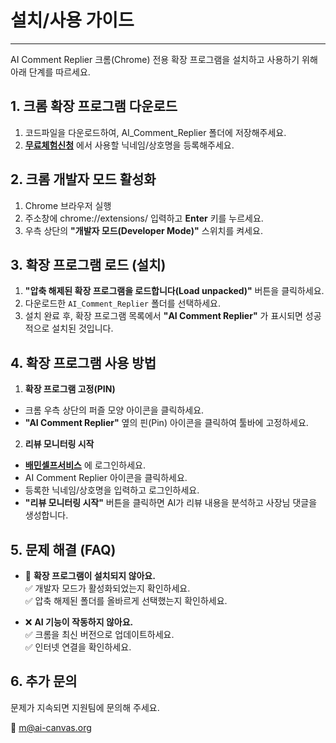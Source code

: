 # **설치/사용 가이드**
---
AI Comment Replier 크롬(Chrome) 전용 확장 프로그램을 설치하고 사용하기 위해 아래 단계를 따르세요.

## 1. 크롬 확장 프로그램 다운로드
1. 코드파일을 다운로드하여, AI_Comment_Replier 폴더에 저장해주세요.
2. [**무료체험신청**](https://blog.ai-canvas.org/ai-comment-replier/) 에서 사용할 닉네임/상호명을 등록해주세요.

## 2. 크롬 개발자 모드 활성화
1. Chrome 브라우저 실행
2. 주소창에 chrome://extensions/ 입력하고 **Enter** 키를 누르세요.
3. 우측 상단의 **"개발자 모드(Developer Mode)"** 스위치를 켜세요.

## 3. 확장 프로그램 로드 (설치)
1. **"압축 해제된 확장 프로그램을 로드합니다(Load unpacked)"** 버튼을 클릭하세요.
2. 다운로드한 `AI_Comment_Replier` 폴더를 선택하세요.
3. 설치 완료 후, 확장 프로그램 목록에서 **"AI Comment Replier"** 가 표시되면 성공적으로 설치된 것입니다.

## 4. 확장 프로그램 사용 방법
1. **확장 프로그램 고정(PIN)**
- 크롬 우측 상단의 퍼즐 모양 아이콘을 클릭하세요.
- **"AI Comment Replier"** 옆의 핀(Pin) 아이콘을 클릭하여 툴바에 고정하세요.

2. **리뷰 모니터링 시작**
- [**배민셀프서비스**](https://self.baemin.com/) 에 로그인하세요.
- AI Comment Replier 아이콘을 클릭하세요.
- 등록한 닉네임/상호명을 입력하고 로그인하세요.
- **"리뷰 모니터링 시작"** 버튼을 클릭하면 AI가 리뷰 내용을 분석하고 사장님 댓글을 생성합니다.

## 5. 문제 해결 (FAQ)
- 🚫 **확장 프로그램이 설치되지 않아요.**  
✅ 개발자 모드가 활성화되었는지 확인하세요.  
✅ 압축 해제된 폴더를 올바르게 선택했는지 확인하세요.  

- ❌ **AI 기능이 작동하지 않아요.**  
✅ 크롬을 최신 버전으로 업데이트하세요.  
✅ 인터넷 연결을 확인하세요.  

## 6. 추가 문의
문제가 지속되면 지원팀에 문의해 주세요.  

📧 [m@ai-canvas.org](mailto:m@ai-canvas.org)
